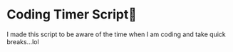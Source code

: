 # Coding Timer Script📜
I made this script to be aware of the time when I am coding and take quick breaks...lol



